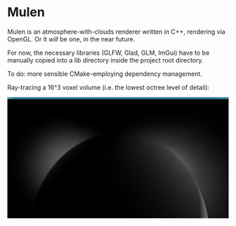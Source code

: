 # Mulen
Mulen is an atmosphere-with-clouds renderer written in C++, rendering via OpenGL. Or it *will* be one, in the near future.

For now, the necessary libraries (GLFW, Glad, GLM, ImGui) have to be manually copied into a lib directory inside the project root directory.

To do: more sensible CMake-employing dependency management.

Ray-tracing a 16^3 voxel volume (i.e. the lowest octree level of detail):

![Ray-tracing a 16^3 voxel volume](img/20200121_Mulen_019.png)
